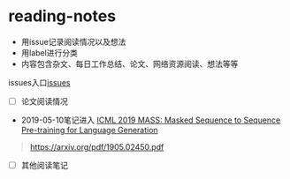 # reading-notes
- 用issue记录阅读情况以及想法
- 用label进行分类
- 内容包含杂文、每日工作总结、论文、网络资源阅读、想法等等

issues入口[issues](https://github.com/TommyWongww/reading-notes/issues)

- [ ] 论文阅读情况
- 2019-05-10笔记进入 [ICML 2019 MASS: Masked Sequence to Sequence Pre-training for Language Generation](https://github.com/TommyWongww/reading-notes/issues/3#issuecomment-491136899) 
> https://arxiv.org/pdf/1905.02450.pdf

- [ ] 其他阅读笔记
